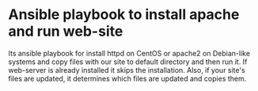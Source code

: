 # Ansible playbook to install apache and run web-site

Its ansible playbook for install httpd on CentOS or apache2 on Debian-like systems and copy files with our site to default directory and then run it.
If web-server is already installed it skips the installation. Also, if your site's files are updated, it determines which files are updated and copies them.
